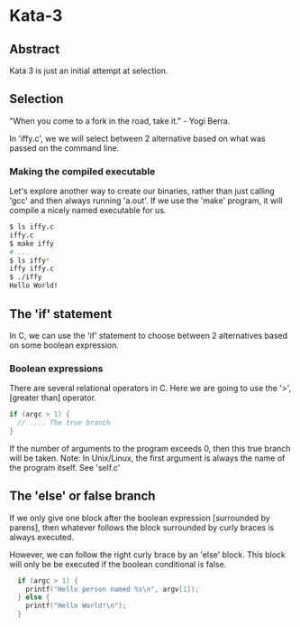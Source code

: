 # Kata-3

## Abstract

Kata 3 is just an initial  attempt at selection.

## Selection

"When you come to a fork in the road, take it." - Yogi Berra.

In 'iffy.c', we we will select between 2 alternative based on what was passed
on the command line.


### Making the compiled executable

Let's explore another way to create our binaries, rather than just calling 'gcc'
and then always running 'a.out'. If we use the 'make' program, it will compile
a nicely named executable for us.

```bash
$ ls iffy.c
iffy.c
$ make iffy
# ...
$ ls iffy*
iffy iffy.c
$ ./iffy
Hello World!
```

## The 'if' statement

In C, we can use the 'if' statement to choose between 2 alternatives based on
some boolean expression.

### Boolean expressions

There are several  relational operators in C. Here we are going to use the
'>', [greater than] operator.

```C
if (argc > 1) {
  // .... The true branch
}
```

If the number of arguments to the program exceeds 0, then this true branch
will be taken. Note: In Unix/Linux, the first argument is always the name of
the program itself. See 'self.c'


## The 'else' or false branch

If we only give one block after the boolean expression [surrounded by parens],
then whatever follows the block surrounded by curly braces is always executed.

However, we can follow the right curly brace by an 'else' block. This block
will only be be executed if the  boolean conditional is false.

```C
  if (argc > 1) {
    printf("Hello person named %s\n", argv[1]);
  } else {
    printf("Hello World!\n"); 
  }
```

